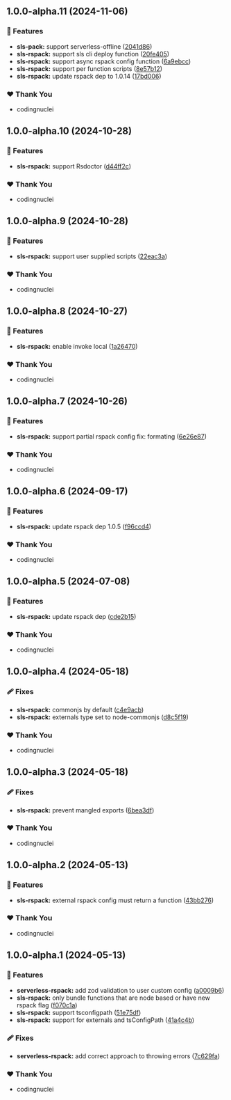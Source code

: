 ## 1.0.0-alpha.11 (2024-11-06)


### 🚀 Features

- **sls-pack:** support serverless-offline ([2041d86](https://github.com/kitchenshelf/serverless-rspack/commit/2041d86))
- **sls-rspack:** support sls cli deploy function ([20fe405](https://github.com/kitchenshelf/serverless-rspack/commit/20fe405))
- **sls-rspack:** support async rspack config function ([6a9ebcc](https://github.com/kitchenshelf/serverless-rspack/commit/6a9ebcc))
- **sls-rspack:** support per function scripts ([8e57b12](https://github.com/kitchenshelf/serverless-rspack/commit/8e57b12))
- **sls-rspack:** update rspack dep to 1.0.14 ([17bd006](https://github.com/kitchenshelf/serverless-rspack/commit/17bd006))

### ❤️  Thank You

- codingnuclei

## 1.0.0-alpha.10 (2024-10-28)


### 🚀 Features

- **sls-rspack:** support Rsdoctor ([d44ff2c](https://github.com/kitchenshelf/serverless-rspack/commit/d44ff2c))

### ❤️  Thank You

- codingnuclei

## 1.0.0-alpha.9 (2024-10-28)


### 🚀 Features

- **sls-rspack:** support user supplied scripts ([22eac3a](https://github.com/kitchenshelf/serverless-rspack/commit/22eac3a))

### ❤️  Thank You

- codingnuclei

## 1.0.0-alpha.8 (2024-10-27)


### 🚀 Features

- **sls-rspack:** enable invoke local ([1a26470](https://github.com/kitchenshelf/serverless-rspack/commit/1a26470))

### ❤️  Thank You

- codingnuclei

## 1.0.0-alpha.7 (2024-10-26)


### 🚀 Features

- **sls-rspack:** support partial rspack config fix: formating ([6e26e87](https://github.com/kitchenshelf/serverless-rspack/commit/6e26e87))

### ❤️  Thank You

- codingnuclei

## 1.0.0-alpha.6 (2024-09-17)


### 🚀 Features

- **sls-rspack:** update rspack dep 1.0.5 ([f96ccd4](https://github.com/kitchenshelf/serverless-rspack/commit/f96ccd4))

### ❤️  Thank You

- codingnuclei

## 1.0.0-alpha.5 (2024-07-08)


### 🚀 Features

- **sls-rspack:** update rspack dep ([cde2b15](https://github.com/kitchenshelf/serverless-rspack/commit/cde2b15))

### ❤️  Thank You

- codingnuclei

## 1.0.0-alpha.4 (2024-05-18)


### 🩹 Fixes

- **sls-rspack:** commonjs by default ([c4e9acb](https://github.com/kitchenshelf/serverless-rspack/commit/c4e9acb))
- **sls-rspack:** externals type set to node-commonjs ([d8c5f19](https://github.com/kitchenshelf/serverless-rspack/commit/d8c5f19))

### ❤️  Thank You

- codingnuclei

## 1.0.0-alpha.3 (2024-05-18)


### 🩹 Fixes

- **sls-rspack:** prevent mangled exports ([6bea3df](https://github.com/kitchenshelf/serverless-rspack/commit/6bea3df))

### ❤️  Thank You

- codingnuclei

## 1.0.0-alpha.2 (2024-05-13)


### 🚀 Features

- **sls-rspack:** external rspack config must return a function ([43bb276](https://github.com/kitchenshelf/serverless-rspack/commit/43bb276))

### ❤️  Thank You

- codingnuclei

## 1.0.0-alpha.1 (2024-05-13)

### 🚀 Features

- **serverless-rspack:** add zod validation to user custom config ([a0009b6](https://github.com/kitchenshelf/serverless-rspack/commit/a0009b6))
- **sls-rspack:** only bundle functions that are node based or have new rspack flag ([f070c1a](https://github.com/kitchenshelf/serverless-rspack/commit/f070c1a))
- **sls-rspack:** support tsconfigpath ([51e75df](https://github.com/kitchenshelf/serverless-rspack/commit/51e75df))
- **sls-rspack:** support for externals and tsConfigPath ([41a4c4b](https://github.com/kitchenshelf/serverless-rspack/commit/41a4c4b))

### 🩹 Fixes

- **serverless-rspack:** add correct approach to throwing errors ([7c629fa](https://github.com/kitchenshelf/serverless-rspack/commit/7c629fa))

### ❤️ Thank You

- codingnuclei
